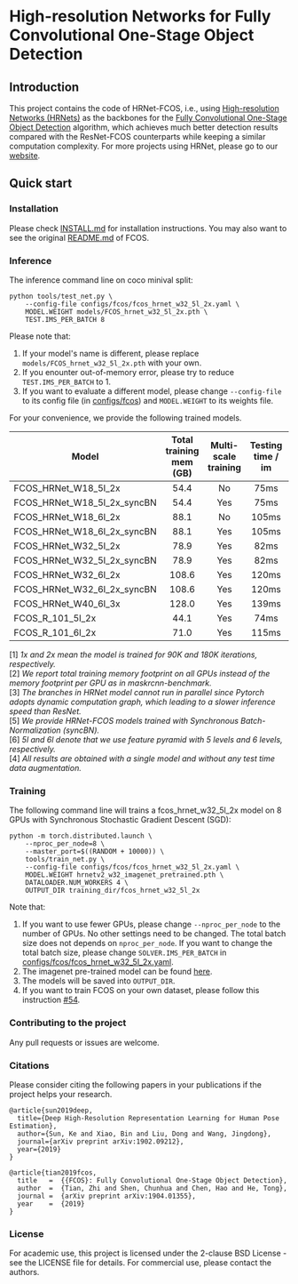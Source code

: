 # High-resolution Networks for Fully Convolutional One-Stage Object Detection

## Introduction
This project contains the code of HRNet-FCOS, i.e., using [High-resolution Networks (HRNets)](https://arxiv.org/pdf/1904.04514.pdf) as the backbones for the [Fully Convolutional One-Stage Object Detection](https://arxiv.org/abs/1904.01355) algorithm, which achieves much better detection results compared with the ResNet-FCOS counterparts while keeping a similar computation complexity. For more projects using HRNet, please go to our [website](https://github.com/HRNet).

## Quick start
### Installation

Please check [INSTALL.md](INSTALL.md) for installation instructions.
You may also want to see the original [README.md](FCOS_README.md) of FCOS.

### Inference
The inference command line on coco minival split:

    python tools/test_net.py \
        --config-file configs/fcos/fcos_hrnet_w32_5l_2x.yaml \
        MODEL.WEIGHT models/FCOS_hrnet_w32_5l_2x.pth \
        TEST.IMS_PER_BATCH 8

Please note that:
1) If your model's name is different, please replace `models/FCOS_hrnet_w32_5l_2x.pth` with your own.
2) If you enounter out-of-memory error, please try to reduce `TEST.IMS_PER_BATCH` to 1.
3) If you want to evaluate a different model, please change `--config-file` to its config file (in [configs/fcos](configs/fcos)) and `MODEL.WEIGHT` to its weights file.

For your convenience, we provide the following trained models.

Model | Total training mem (GB) | Multi-scale training | Testing time / im | AP (minival) | AP (test-dev) | Link
--- |:---:|:---:|:---:|:---:|:--:|:---:
FCOS_HRNet_W18_5l_2x           | 54.4 | No  | 75ms  | 37.7 | -    | [download]()
FCOS_HRNet_W18_5l_2x_syncBN    | 54.4 | Yes | 75ms  | -    | -    | [download]()
FCOS_HRNet_W18_6l_2x           | 88.1 | No  | 105ms | 37.8 | -    | [download]()
FCOS_HRNet_W18_6l_2x_syncBN    | 88.1 | Yes | 105ms | -    | -    | [download]()
FCOS_HRNet_W32_5l_2x           | 78.9 | Yes | 82ms  | 41.9 | -    | [download]()
FCOS_HRNet_W32_5l_2x_syncBN    | 78.9 | Yes | 82ms  | -    | -    | [download]()
FCOS_HRNet_W32_6l_2x           | 108.6| Yes | 120ms | 42.1 | -    | [download]()
FCOS_HRNet_W32_6l_2x_syncBN    | 108.6| Yes | 120ms | -    | -    | [download]()
FCOS_HRNet_W40_6l_3x           | 128.0| Yes | 139ms | 42.6 | -    | [download]()
FCOS_R_101_5l_2x               | 44.1 | Yes | 74ms  | 41.4 | -    | [download]()
FCOS_R_101_6l_2x               | 71.0 | Yes | 115ms | 41.5 | -    | [download]()

[1] *1x and 2x mean the model is trained for 90K and 180K iterations, respectively.* \
[2] *We report total training memory footprint on all GPUs instead of the memory footprint per GPU as in maskrcnn-benchmark.* \
[3] *The branches in HRNet model cannot run in parallel since Pytorch adopts dynamic computation graph, which leading to a slower inference speed than ResNet.* \
[5] *We provide HRNet-FCOS models trained with Synchronous Batch-Normalization (syncBN).*\
[6] *5l and 6l denote that we use feature pyramid with 5 levels and 6 levels, respectively.*\
[4] *All results are obtained with a single model and without any test time data augmentation.*

### Training

The following command line will trains a fcos_hrnet_w32_5l_2x model on 8 GPUs with Synchronous Stochastic Gradient Descent (SGD):

    python -m torch.distributed.launch \
        --nproc_per_node=8 \
        --master_port=$((RANDOM + 10000)) \
        tools/train_net.py \
        --config-file configs/fcos/fcos_hrnet_w32_5l_2x.yaml \
        MODEL.WEIGHT hrnetv2_w32_imagenet_pretrained.pth \
        DATALOADER.NUM_WORKERS 4 \
        OUTPUT_DIR training_dir/fcos_hrnet_w32_5l_2x
        
Note that:
1) If you want to use fewer GPUs, please change `--nproc_per_node` to the number of GPUs. No other settings need to be changed. The total batch size does not depends on `nproc_per_node`. If you want to change the total batch size, please change `SOLVER.IMS_PER_BATCH` in [configs/fcos/fcos_hrnet_w32_5l_2x.yaml](configs/fcos/fcos_hrnet_w32_5l_2x.yaml).
2) The imagenet pre-trained model can be found [here](https://github.com/HRNet/HRNet-Object-Detection#faster-r-cnn).
3) The models will be saved into `OUTPUT_DIR`.
4) If you want to train FCOS on your own dataset, please follow this instruction [#54](https://github.com/tianzhi0549/FCOS/issues/54#issuecomment-497558687).
### Contributing to the project

Any pull requests or issues are welcome.

### Citations
Please consider citing the following papers in your publications if the project helps your research. 
```
@article{sun2019deep,
  title={Deep High-Resolution Representation Learning for Human Pose Estimation},
  author={Sun, Ke and Xiao, Bin and Liu, Dong and Wang, Jingdong},
  journal={arXiv preprint arXiv:1902.09212},
  year={2019}
}

@article{tian2019fcos,
  title   =  {{FCOS}: Fully Convolutional One-Stage Object Detection},
  author  =  {Tian, Zhi and Shen, Chunhua and Chen, Hao and He, Tong},
  journal =  {arXiv preprint arXiv:1904.01355},
  year    =  {2019}
}
```


### License

For academic use, this project is licensed under the 2-clause BSD License - see the LICENSE file for details. For commercial use, please contact the authors. 
